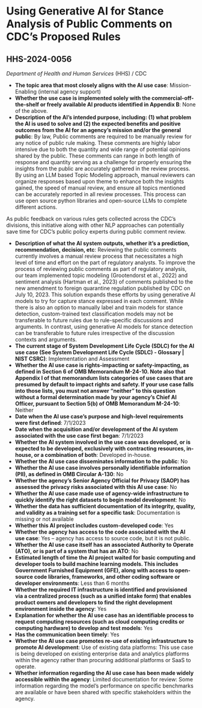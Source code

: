 # Using Generative AI for Stance Analysis of Public Comments on CDC’s Proposed Rules
## HHS-2024-0056
_Department of Health and Human Services_ (HHS) / CDC


+ **The topic area that most closely aligns with the AI use case**: Mission-Enabling (internal agency support)
+ **Whether the use case is implemented solely with the commercial-off-the-shelf or freely available AI products identified in Appendix B**: None of the above.
+ **Description of the AI’s intended purpose, including: (1) what problem the AI is used to solve and (2) the expected benefits and positive outcomes from the AI for an agency’s mission and/or the general public**: By law, Public comments are required to be manually review for any notice of public rule making. These comments are highly labor intensive due to both the quantity and wide range of potential opinions shared by the public. These comments can range in both length of response and quantity serving as a challenge for properly ensuring the insights from the public are accurately gathered in the review process. By using an LLM based Topic Modeling approach, manual reviewers can organize responses based upon theme to enhance both the insights gained, the speed of manual review, and ensure all topics mentioned can be accurately reported in all review processes. This process can use open source python libraries and open-source LLMs to complete different actions.

 As public feedback on various rules gets collected across the CDC’s divisions, this initiative along with other NLP approaches can potentially save time for CDC’s public policy experts during public comment review.
+ **Description of what the AI system outputs, whether it’s a prediction, recommendation, decision, etc**: Reviewing the public comments currently involves a manual review process that necessitates a high level of time and effort on the part of regulatory analysts. To improve the process of reviewing public comments as part of regulatory analysis, our team implemented topic modeling (Grootendorst et al., 2022) and sentiment analysis (Hartman et al., 2023) of comments published to the new amendment to foreign quarantine regulation published by CDC on July 10, 2023. This solution expands these efforts by using generative AI models  to try for capture stance expressed in each comment. While there is also an option to manually label and train models for stance detection, custom-trained text classification models may not be transferable to future rules due to rule-specific discussions and arguments. In contrast, using generative AI models for stance detection can be transferable to future rules irrespective of the discussion contexts and arguments.
+ **The current stage of System Development Life Cycle (SDLC) for the AI use case (See System Development Life Cycle (SDLC) - Glossary | NIST CSRC)**: Implementation and Assessment
+ **Whether the AI use case is rights-impacting or safety-impacting, as defined in Section 6 of OMB Memorandum M-24-10. Note also that Appendix I of that memorandum lists categories of use cases that are presumed by default to impact rights and safety. If your use case falls into those lists, you must not answer “neither” to this question without a formal determination made by your agency’s Chief AI Officer, pursuant to Section 5(b) of OMB Memorandum M-24-10**: Neither
+ **Date when the AI use case’s purpose and high-level requirements were first defined**: 7/1/2023
+ **Date when the acquisition and/or development of the AI system associated with the use case first began**: 7/1/2023
+ **Whether the AI system involved in the use case was developed, or is expected to be developed, exclusively with contracting resources, in-house, or a combination of both**: Developed in-house.
+ **Whether the AI use case disseminates information to the public**: No
+ **Whether the AI use case involves personally identifiable information (PII), as defined in OMB Circular A-130**: No
+ **Whether the agency’s Senior Agency Official for Privacy (SAOP) has assessed the privacy risks associated with this AI use case**: No
+ **Whether the AI use case made use of agency-wide infrastructure to quickly identify the right datasets to begin model development**: No
+ **Whether the data has sufficient documentation of its integrity, quality, and validity as a training set for a specific task**: Documentation is missing or not available
+ **Whether this AI project includes custom-developed code**: Yes
+ **Whether the agency has access to the code associated with the AI use case**: Yes – agency has access to source code, but it is not public.
+ **Whether the AI use case itself has an associated Authority to Operate (ATO), or is part of a system that has an ATO**: No
+ **Estimated length of time the AI project waited for basic computing and developer tools to build machine learning models. This includes Government Furnished Equipment (GFE), along with access to open-source code libraries, frameworks, and other coding software or developer environments**: Less than 6 months
+ **Whether the required IT infrastructure is identified and provisioned via a centralized process (such as a unified intake form) that enables product owners and developers to find the right development environment inside the agency**: Yes
+ **Explanation for whether the AI use case has an identifiable process to request computing resources (such as cloud computing credits or computing hardware) to develop and test models**: Yes
+ **Has the communication been timely**: Yes
+ **Whether the AI use case promotes re-use of existing infrastructure to promote AI development**: Use of existing data platforms: This use case is being developed on existing enterprise data and analytics platforms within the agency rather than procuring additional platforms or SaaS to operate.
+ **Whether information regarding the AI use case has been made widely accessible within the agency**: Limited documentation for review: Some information regarding the model’s performance on specific benchmarks are available or have been shared with specific stakeholders within the agency.